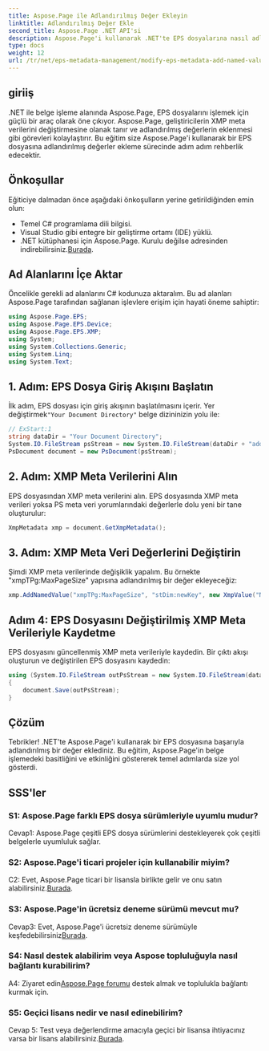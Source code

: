 ```yaml
---
title: Aspose.Page ile Adlandırılmış Değer Ekleyin
linktitle: Adlandırılmış Değer Ekle
second_title: Aspose.Page .NET API'si
description: Aspose.Page'i kullanarak .NET'te EPS dosyalarına nasıl adlandırılmış değerler ekleyeceğinizi öğrenin. Bu kapsamlı eğitim, süreç boyunca size adım adım rehberlik eder.
type: docs
weight: 12
url: /tr/net/eps-metadata-management/modify-eps-metadata-add-named-value/
---
```

## giriiş

.NET ile belge işleme alanında Aspose.Page, EPS dosyalarını işlemek için güçlü bir araç olarak öne çıkıyor. Aspose.Page, geliştiricilerin XMP meta verilerini değiştirmesine olanak tanır ve adlandırılmış değerlerin eklenmesi gibi görevleri kolaylaştırır. Bu eğitim size Aspose.Page'i kullanarak bir EPS dosyasına adlandırılmış değerler ekleme sürecinde adım adım rehberlik edecektir.

## Önkoşullar

Eğiticiye dalmadan önce aşağıdaki önkoşulların yerine getirildiğinden emin olun:

- Temel C# programlama dili bilgisi.
- Visual Studio gibi entegre bir geliştirme ortamı (IDE) yüklü.
-  .NET kütüphanesi için Aspose.Page. Kurulu değilse adresinden indirebilirsiniz.[Burada](https://releases.aspose.com/page/net/).

## Ad Alanlarını İçe Aktar

Öncelikle gerekli ad alanlarını C# kodunuza aktaralım. Bu ad alanları Aspose.Page tarafından sağlanan işlevlere erişim için hayati öneme sahiptir:

```csharp
using Aspose.Page.EPS;
using Aspose.Page.EPS.Device;
using Aspose.Page.EPS.XMP;
using System;
using System.Collections.Generic;
using System.Linq;
using System.Text;
```

## 1. Adım: EPS Dosya Giriş Akışını Başlatın

 İlk adım, EPS dosyası için giriş akışının başlatılmasını içerir. Yer değiştirmek`"Your Document Directory"` belge dizininizin yolu ile:

```csharp
// ExStart:1
string dataDir = "Your Document Directory";
System.IO.FileStream psStream = new System.IO.FileStream(dataDir + "add_named_value_input.eps", System.IO.FileMode.Open, System.IO.FileAccess.Read);
PsDocument document = new PsDocument(psStream);
```

## 2. Adım: XMP Meta Verilerini Alın

EPS dosyasından XMP meta verilerini alın. EPS dosyasında XMP meta verileri yoksa PS meta veri yorumlarındaki değerlerle dolu yeni bir tane oluşturulur:

```csharp
XmpMetadata xmp = document.GetXmpMetadata();
```

## 3. Adım: XMP Meta Veri Değerlerini Değiştirin

Şimdi XMP meta verilerinde değişiklik yapalım. Bu örnekte "xmpTPg:MaxPageSize" yapısına adlandırılmış bir değer ekleyeceğiz:

```csharp
xmp.AddNamedValue("xmpTPg:MaxPageSize", "stDim:newKey", new XmpValue("NewValue"));
```

## Adım 4: EPS Dosyasını Değiştirilmiş XMP Meta Verileriyle Kaydetme

EPS dosyasını güncellenmiş XMP meta verileriyle kaydedin. Bir çıktı akışı oluşturun ve değiştirilen EPS dosyasını kaydedin:

```csharp
using (System.IO.FileStream outPsStream = new System.IO.FileStream(dataDir + "add_named_value_output.eps", System.IO.FileMode.Create, System.IO.FileAccess.Write))
{
    document.Save(outPsStream);
}
```

## Çözüm

Tebrikler! .NET'te Aspose.Page'i kullanarak bir EPS dosyasına başarıyla adlandırılmış bir değer eklediniz. Bu eğitim, Aspose.Page'in belge işlemedeki basitliğini ve etkinliğini göstererek temel adımlarda size yol gösterdi.

## SSS'ler

### S1: Aspose.Page farklı EPS dosya sürümleriyle uyumlu mudur?

Cevap1: Aspose.Page çeşitli EPS dosya sürümlerini destekleyerek çok çeşitli belgelerle uyumluluk sağlar.

### S2: Aspose.Page'i ticari projeler için kullanabilir miyim?

 C2: Evet, Aspose.Page ticari bir lisansla birlikte gelir ve onu satın alabilirsiniz.[Burada](https://purchase.aspose.com/buy).

### S3: Aspose.Page'in ücretsiz deneme sürümü mevcut mu?

 Cevap3: Evet, Aspose.Page'i ücretsiz deneme sürümüyle keşfedebilirsiniz[Burada](https://releases.aspose.com/).

### S4: Nasıl destek alabilirim veya Aspose topluluğuyla nasıl bağlantı kurabilirim?

 A4: Ziyaret edin[Aspose.Page forumu](https://forum.aspose.com/c/page/39) destek almak ve toplulukla bağlantı kurmak için.

### S5: Geçici lisans nedir ve nasıl edinebilirim?

 Cevap 5: Test veya değerlendirme amacıyla geçici bir lisansa ihtiyacınız varsa bir lisans alabilirsiniz.[Burada](https://purchase.aspose.com/temporary-license/).
